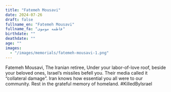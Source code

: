 ```yaml
---
title: "Fatemeh Mousavi"
date: 2024-07-26
draft: false
fullname_en: "Fatemeh Mousavi"
fullname_fa: "فاطمه موسوی"
birthdate: ""
deathdate: ""
age: ""
images:
  - "/images/memorials/fatemeh-mousavi-1.png"
---
```


Fatemeh Mousavi,
The Iranian retiree,
Under your labor-of-love roof, beside your beloved ones, Israel’s missiles befell you. Their media called it “collateral damage”. Iran knows how essential you all were to our community. Rest in the grateful memory of homeland.
#KilledByIsrael